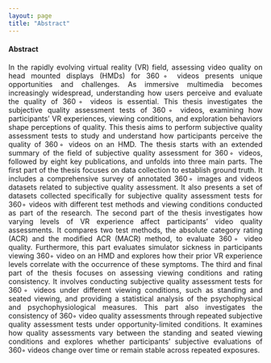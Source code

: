 ```yaml
---
layout: page
title: "Abstract"
---
```


#### Abstract 

<p style="text-align: justify">In the rapidly evolving virtual reality (VR) field, assessing video quality on head mounted displays (HMDs) for 360◦ videos presents unique opportunities and challenges. As immersive multimedia becomes increasingly widespread, understanding how users perceive and evaluate the quality of 360◦ videos is essential. This thesis investigates the subjective quality assessment tests of 360◦ videos, examining how participants’ VR experiences, viewing conditions, and exploration behaviors shape perceptions of quality. This thesis aims to perform subjective quality assessment tests to study and understand how participants perceive the quality of 360◦ videos on an HMD. The thesis starts with an extended summary of the field of subjective quality assessment for 360◦ videos, followed by eight key publications, and unfolds into three main parts. 
  The first part of the thesis focuses on data collection to establish ground truth. It includes a comprehensive survey of annotated 360◦ images and videos datasets related to subjective quality assessment. It also presents a set of datasets collected specifically for subjective quality assessment tests for 360◦ videos with different test methods and viewing conditions conducted as part of the research. The second part of the thesis investigates how varying levels of VR experience affect participants’ video quality assessments. It compares two test methods, the absolute category rating (ACR) and the modified ACR (MACR) method, to evaluate 360◦ video quality. Furthermore, this part evaluates simulator sickness in participants viewing 360◦ video on an HMD and explores how their prior VR experience levels correlate with the occurrence of these symptoms. The third and final part of the thesis focuses on assessing viewing conditions and rating consistency. It involves conducting subjective quality assessment tests for 360◦ videos under different viewing conditions, such as standing and seated viewing, and providing a statistical analysis of the psychophysical and psychophysiological measures. This part also investigates the consistency of 360◦ video quality assessments through repeated subjective quality assessment tests under opportunity-limited conditions. It examines how quality assessments vary between the standing and seated viewing conditions and explores whether participants’ subjective evaluations of 360◦ videos change over time or remain stable across repeated exposures. </p>

